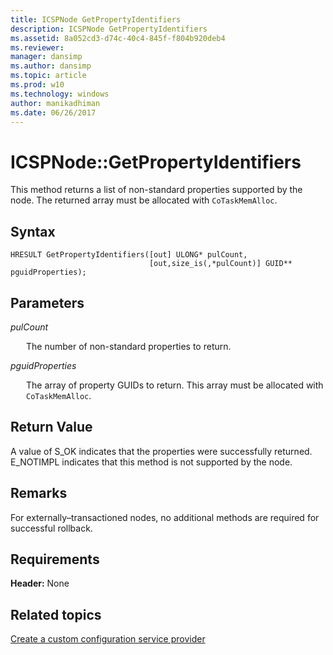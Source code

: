 ```yaml
---
title: ICSPNode GetPropertyIdentifiers
description: ICSPNode GetPropertyIdentifiers
ms.assetid: 8a052cd3-d74c-40c4-845f-f804b920deb4
ms.reviewer: 
manager: dansimp
ms.author: dansimp
ms.topic: article
ms.prod: w10
ms.technology: windows
author: manikadhiman
ms.date: 06/26/2017
---
```


# ICSPNode::GetPropertyIdentifiers

This method returns a list of non-standard properties supported by the node. The returned array must be allocated with `CoTaskMemAlloc`.

## Syntax

``` syntax
HRESULT GetPropertyIdentifiers([out] ULONG* pulCount,
                               [out,size_is(,*pulCount)] GUID** pguidProperties);
```

## Parameters

<a href="" id="pulcount"></a>*pulCount*  
<p style="margin-left: 25px">The number of non-standard properties to return.</p>

<a href="" id="pguidproperties"></a>*pguidProperties*  
<p style="margin-left: 25px">The array of property GUIDs to return. This array must be allocated with <code>CoTaskMemAlloc</code>.</p>

## Return Value

A value of S\_OK indicates that the properties were successfully returned. E\_NOTIMPL indicates that this method is not supported by the node.

## Remarks

For externally–transactioned nodes, no additional methods are required for successful rollback.

## Requirements

**Header:** None

## Related topics

[Create a custom configuration service provider](create-a-custom-configuration-service-provider.md)

 





